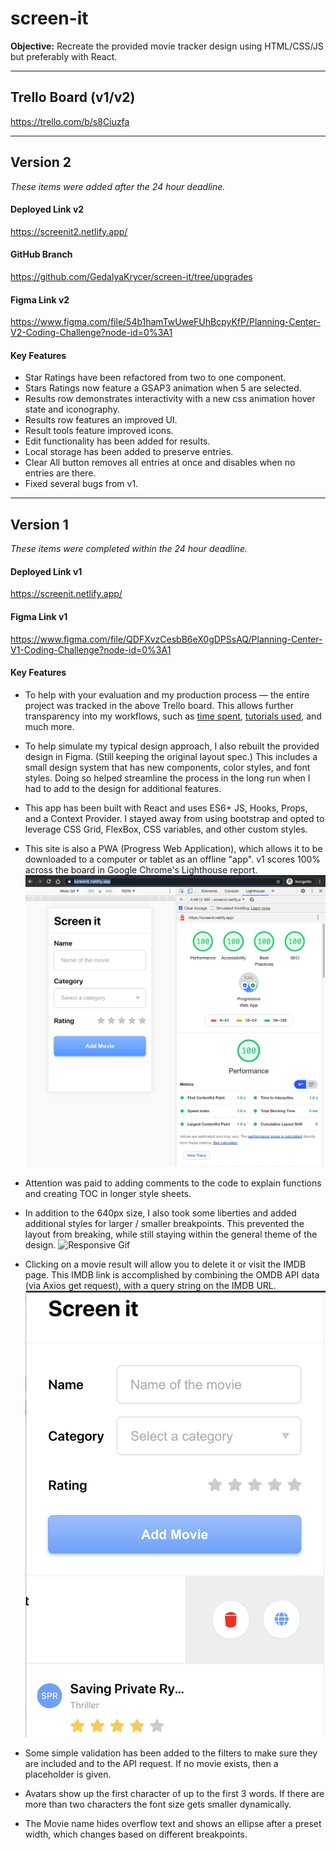 # screen-it


**Objective:** Recreate the provided movie tracker design using HTML/CSS/JS but preferably with React.  

---



## Trello Board (v1/v2)
https://trello.com/b/s8Ciuzfa


---

## Version 2

*These items were added after the 24 hour deadline.* 

#### Deployed Link v2
https://screenit2.netlify.app/

#### GitHub Branch 
https://github.com/GedalyaKrycer/screen-it/tree/upgrades

#### Figma Link v2
https://www.figma.com/file/54b1hamTwUweFUhBcpyKfP/Planning-Center-V2-Coding-Challenge?node-id=0%3A1


#### Key Features 

* Star Ratings have been refactored from two to one component. 
* Stars Ratings now feature a GSAP3 animation when 5 are selected. 
* Results row demonstrates interactivity with a new css animation hover state and iconography.
* Results row features an improved UI.
* Result tools feature improved icons.
* Edit functionality has been added for results.
* Local storage has been added to preserve entries. 
* Clear All button removes all entries at once and disables when no entries are there. 
* Fixed several bugs from v1.


---


## Version 1

*These items were completed within the 24 hour deadline.* 

#### Deployed Link v1
https://screenit.netlify.app/

#### Figma Link v1
https://www.figma.com/file/QDFXvzCesbB6eX0gDPSsAQ/Planning-Center-V1-Coding-Challenge?node-id=0%3A1


#### Key Features 

* To help with your evaluation and my production process — the entire project was tracked in the above Trello board. This allows further transparency into my workflows, such as [time spent](https://trello.com/c/te2ZPyp6), [tutorials used](https://trello.com/c/ZQ6hs0bG), and much more. 

* To help simulate my typical design approach, I also rebuilt the provided design in Figma. (Still keeping the original layout spec.) This includes a small design system that has new components, color styles, and font styles. Doing so helped streamline the process in the long run when I had to add to the design for additional features. 

* This app has been built with React and uses ES6+ JS, Hooks, Props, and a Context Provider. I stayed away from using bootstrap and opted to leverage CSS Grid, FlexBox, CSS variables, and other custom styles.

* This site is also a PWA (Progress Web Application), which allows it to be downloaded to a computer or tablet as an offline "app". v1 scores 100% across the board in Google Chrome's Lighthouse report. 
![lighthouse report](./readme-assets/lighthouse-report.png) 

* Attention was paid to adding comments to the code to explain functions and creating TOC in longer style sheets.

* In addition to the 640px size, I also took some liberties and added additional styles for larger / smaller breakpoints. This prevented the layout from breaking, while still staying within the general theme of the design. 
![Responsive Gif](./readme-assets/responsive.gif)  

* Clicking on a movie result will allow you to delete it or visit the IMDB page. This IMDB link is accomplished by combining the OMDB API data (via Axios get request), with a query string on the IMDB URL. 
![Tools Gif](./readme-assets/tools.png)  

* Some simple validation has been added to the filters to make sure they are included and to the API request. If no movie exists, then a placeholder is given.

* Avatars show up the first character of up to the first 3 words. If there are more than two characters the font size gets smaller dynamically. 

* The Movie name hides overflow text and shows an ellipse after a preset width, which changes based on different breakpoints.


